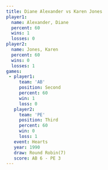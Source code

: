 ```yaml
---
title: Diane Alexander vs Karen Jones
player1:                
  name: Alexander, Diane
  percent: 60           
  wins: 1               
  losses: 0             
player2:                
  name: Jones, Karen    
  percent: 60           
  wins: 0               
  losses: 1             
games:
 - player1:          
     team: 'AB'      
     position: Second
     percent: 60     
     win: 1          
     loss: 0         
   player2:         
     team: 'PE'     
     position: Third
     percent: 60    
     win: 0         
     loss: 1        
   event: Hearts       
   year: 1990          
   draw: Round Robin(7)
   score: AB 6 - PE 3  
---
```

